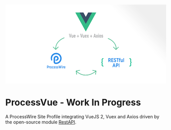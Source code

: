  ![ProcessVue](./doc/assets/img/processvue.png)
 
 # ProcessVue - Work In Progress

A ProcessWire Site Profile integrating VueJS 2, Vuex and Axios driven by the open-source module [RestAPI](https://modules.processwire.com/modules/rest-api/).

